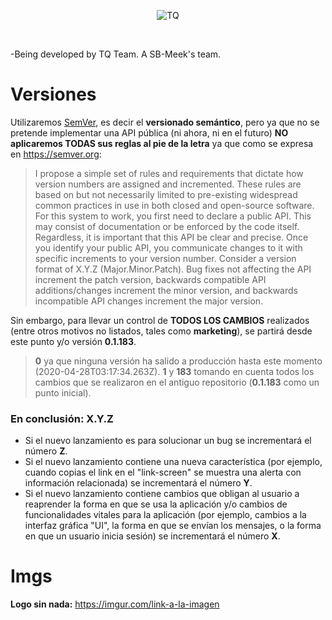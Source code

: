 <p align="center">
  <img src="https://avatars0.githubusercontent.com/t/3800248?s=280&v=4" title="TQ"/>
</p>
</br>

-Being developed by TQ Team. A SB-Meek's team.

# Versiones

Utilizaremos [SemVer](https://semver.org), es decir el **versionado semántico**, pero ya que no se pretende implementar una API pública (ni ahora, ni en el futuro) **NO aplicaremos TODAS sus reglas al pie de la letra** ya que como se expresa en https://semver.org:

> I propose a simple set of rules and requirements that dictate how version numbers are assigned and incremented. These rules are based on but not necessarily limited to pre-existing widespread common practices in use in both closed and open-source software. For this system to work, you first need to declare a public API. This may consist of documentation or be enforced by the code itself. Regardless, it is important that this API be clear and precise. Once you identify your public API, you communicate changes to it with specific increments to your version number. Consider a version format of X.Y.Z (Major.Minor.Patch). Bug fixes not affecting the API increment the patch version, backwards compatible API additions/changes increment the minor version, and backwards incompatible API changes increment the major version.

Sin embargo, para llevar un control de **TODOS LOS CAMBIOS** realizados (entre otros motivos no listados, tales como **marketing**), se partirá desde este punto y/o versión **0.1.183**.

>**0** ya que ninguna versión ha salido a producción hasta este momento (2020-04-28T03:17:34.263Z). **1** y **183** tomando en cuenta todos los cambios que se realizaron en el antiguo repositorio (**0.1.183** como un punto inicial).

### En conclusión: X.Y.Z

<ul>
  <li>
    Si el nuevo lanzamiento es para solucionar un bug se incrementará el número <b>Z</b>.
  </li>
  <li>
    Si el nuevo lanzamiento contiene una nueva característica (por ejemplo, cuando copias el link en el "link-screen" se muestra una alerta con información relacionada) se incrementará el número <b>Y</b>.
  </li>
  <li>
    Si el nuevo lanzamiento contiene cambios que obligan al usuario a reaprender la forma en que se usa la aplicación y/o cambios de funcionalidades vitales para la aplicación (por ejemplo, cambios a la interfaz gráfica "UI", la forma en que se envían los mensajes, o la forma en que un usuario inicia sesión) se incrementará el número <b>X</b>.
  </li>
</ul>

# Imgs
**Logo sin nada:** https://imgur.com/link-a-la-imagen
